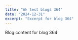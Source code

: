 ```yaml
---
title: "Ak test blogs 364"
date: "2024-12-31"
excerpt: "Excerpt for blog 364"
---
```


Blog content for blog 364